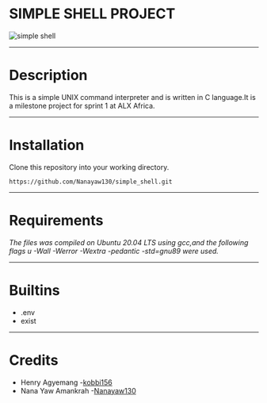 # SIMPLE SHELL PROJECT


![simple shell](https://s3.amazonaws.com/intranet-projects-files/holbertonschool-low_level_programming/235/shell.jpeg)

***
# Description
This is a simple UNIX command interpreter and is written in C language.It is a milestone project for sprint 1 at ALX Africa.

***
# Installation
Clone this repository into your working directory.
```
https://github.com/Nanayaw130/simple_shell.git

```
***
# Requirements
_The files was compiled on Ubuntu 20.04 LTS using gcc,and the following flags u -Wall -Werror -Wextra -pedantic -std=gnu89 were used._


***
# Builtins
- .env
- exist

***
# Credits
- Henry Agyemang  -[kobbi156](https://github.com/kobbi156)
- Nana Yaw Amankrah  -[Nanayaw130](https://github.com/Nanayaw130)
